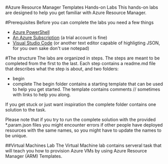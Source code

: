 #Azure Resource Manager Templates Hands-on Labs
This hands-on labs are designed to help you get familiar with Azure Resource Manager.

#Prerequisites
Before you can complete the labs you need a few things
- [Azure PowerShell](http://go.microsoft.com/fwlink/p/?linkid=320376&clcid=0x406)
- [An Azure Subscription](https://azure.microsoft.com/) (a trial account is fine)
- [Visual Studio Code](https://code.visualstudio.com/) (or another text editor capable of highligting JSON, for you own sake don't use notepad)

#The structure
The labs are organized in steps. The steps are meant to be completed from the first to the last. Each step contains a readme.md file that describes what the step is about, and two folders:
- begin
- complete
The begin folder contains a starting template that can be used to help you get started. The template contains comments // sometimes with links to help you along.

If you get stuck or just want inspiration the complete folder contains one solution to the task. 

Please note that if you try to run the complete solution with the provided *.param.json files you might encounter errors if other people have deployed resources with the same names, so you might have to update the names to be unique.  


##Virtual Machines Lab
The Virtual Machine lab contains serveral task that will teach you how to provision Azure VMs by using Azure Resource Manager (ARM) Templates.



